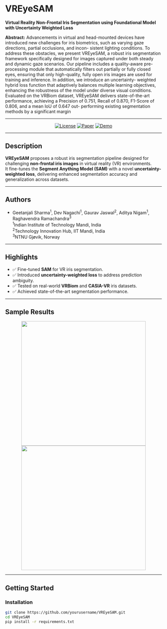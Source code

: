 # VREyeSAM

**Virtual Reality Non-Frontal Iris Segmentation using Foundational Model with Uncertainty Weighted Loss**

**Abstract:** Advancements in virtual and head-mounted devices
have introduced new challenges for iris biometrics, such
as varying gaze directions, partial occlusions, and incon-
sistent lighting conditions. To address these obstacles, we
present VREyeSAM, a robust iris segmentation framework
specifically designed for images captured under both
steady and dynamic gaze scenarios. Our pipeline includes
a quality-aware pre-processing module that automatically
filters out partially or fully closed eyes, ensuring that only
high-quality, fully open iris images are used for training
and inference. In addition, we introduce an uncertainty-
weighted hybrid loss function that adaptively balances
multiple learning objectives, enhancing the robustness of
the model under diverse visual conditions. Evaluated on
the VRBiom dataset, VREyeSAM delivers state-of-the-art
performance, achieving a Precision of 0.751, Recall of
0.870, F1-Score of 0.806, and a mean IoU of 0.647 out-
performing existing segmentation methods by a significant
margin

---

<p align="center">
  <a href="./LICENSE"><img src="https://img.shields.io/badge/license-MIT-blue.svg" alt="License"></a>
  <a href="https://example.com"><img src="https://img.shields.io/badge/Paper-View-blue.svg" alt="Paper"></a>
  <a href="#"><img src="https://img.shields.io/badge/Demo-Coming%20Soon-orange.svg" alt="Demo"></a>
</p>

---

## Description

**VREyeSAM** proposes a robust iris segmentation pipeline designed for challenging **non-frontal iris images** in virtual reality (VR) environments.  
It fine-tunes the **Segment Anything Model (SAM)** with a novel **uncertainty-weighted loss**, delivering enhanced segmentation accuracy and generalization across datasets.

---

## Authors

- Geetanjali Sharma<sup>1</sup>, Dev Nagachi<sup>1</sup>, Gaurav Jaswal<sup>2</sup>, Aditya Nigam<sup>1</sup>, Raghavendra Ramachandra<sup>3</sup>  
<sup>1</sup>Indian Institute of Technology Mandi, India  
<sup>2</sup>Technology Innovation Hub, IIT Mandi, India  
<sup>3</sup>NTNU Gjøvik, Norway

---

## Highlights

- ✅ Fine-tuned **SAM** for VR iris segmentation.
- ✅ Introduced **uncertainty-weighted loss** to address prediction ambiguity.
- ✅ Tested on real-world **VRBiom** and **CASIA-VR** iris datasets.
- ✅ Achieved state-of-the-art segmentation performance.

---

## Sample Results

<p align="center">
  <img src="assets/sample_output1.png" width="400" />
  <img src="assets/sample_output2.png" width="400" />
</p>

---

## Getting Started

### Installation

```bash
git clone https://github.com/yourusername/VREyeSAM.git
cd VREyeSAM
pip install -r requirements.txt
